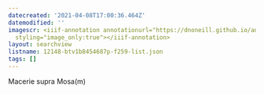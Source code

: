 ```yaml
---
datecreated: '2021-04-08T17:00:36.464Z'
datemodified: ''
imagescr: <iiif-annotation annotationurl="https://dnoneill.github.io/annotate/annotations/f7fcb1ca-988b-11eb-aaa6-6e27ae6e1655.json"
  styling="image_only:true"></iiif-annotation>
layout: searchview
listname: 12148-btv1b8454687p-f259-list.json
tags: []
---
```

Macerie supra Mosa(m)